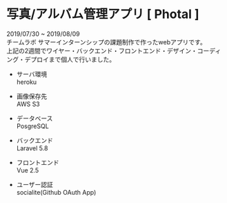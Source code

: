 # 写真/アルバム管理アプリ [ Photal ]


2019/07/30 ~ 2019/08/09<br>
チームラボ サマーインターンシップの課題制作で作ったwebアプリです。<br>
上記の2週間でワイヤー・バックエンド・フロントエンド・デザイン・コーディング・デプロイまで個人で行いました。<br>

- サーバ環境<br>
  heroku
  
- 画像保存先<br>
  AWS S3
  
- データベース<br>
  PosgreSQL
  
- バックエンド<br>
  Laravel 5.8
  
- フロントエンド<br>
  Vue 2.5

- ユーザー認証<br>
  socialite(Github OAuth App)
